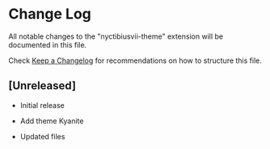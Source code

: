 # Change Log

All notable changes to the "nyctibiusvii-theme" extension will be documented in this file.

Check [Keep a Changelog](http://keepachangelog.com/) for recommendations on how to structure this file.

## [Unreleased]

- Initial release

- Add theme Kyanite

- Updated files
